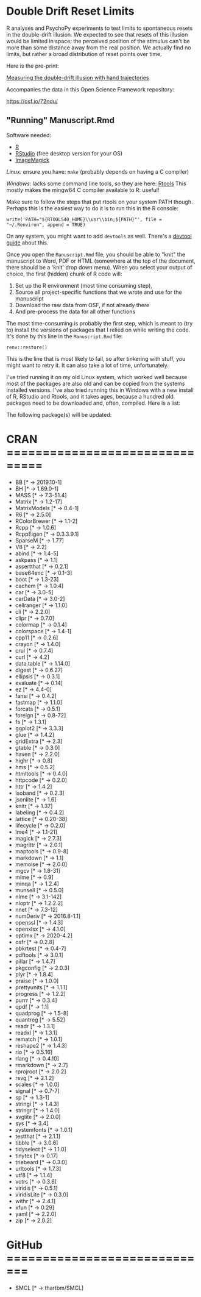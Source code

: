 # Double Drift Reset Limits

R analyses and PsychoPy experiments to test limits to spontaneous resets in the double-drift illusion. We expected to see that resets of this illusion would be limited in space: the perceived position of the stimulus can't be more than some distance away from the real position. We actually find no limits, but rather a broad distribution of reset points over time.

Here is the pre-print:

[Measuring the double-drift illusion with hand trajectories](https://doi.org/10.1101/2021.08.06.455415)

Accompanies the data in this Open Science Framework repository:

https://osf.io/72ndu/

## "Running" Manuscript.Rmd

Software needed: 
- [R](https://cran.r-project.org/)
- [RStudio](https://www.rstudio.com/products/rstudio/download/) (free desktop version for your OS)
- [ImageMagick](https://imagemagick.org/)

*Linux:* ensure you have: `make` (probably depends on having a C compiler)

*Windows:* lacks some command line tools, so they are here: [Rtools](https://cran.r-project.org/bin/windows/Rtools) This mostly makes the mingw64 C compiler available to R: useful!

Make sure to follow the steps that put rtools on your system PATH though. Perhaps this is the easiest way to do it is to run this in the R console:

`write('PATH="${RTOOLS40_HOME}\\usr\\bin;${PATH}"', file = "~/.Renviron", append = TRUE)`

On any system, you might want to add `devtools` as well. There's a [devtool guide](https://www.r-project.org/nosvn/pandoc/devtools.html) about this.

Once you open the `Manuscript.Rmd` file, you should be able to "knit" the manuscript to Word, PDF or HTML (somewhere at the top of the document, there should be a 'knit' drop down menu). When you select your output of choice, the first (hidden) chunk of R code will:

1. Set up the R environment (most time consuming step),
2. Source all project-specific functions that we wrote and use for the manuscript
3. Download the raw data from OSF, if not already there
4. And pre-process the data for all other functions  

The most time-consuming is probably the first step, which is meant to (try to) install the versions of packages that I relied on while writing the code. It's done by this line in the `Manuscript.Rmd` file:

`renv::restore()`

This is the line that is most likely to fail, so after tinkering with stuff, you might want to retry it. It can also take a lot of time, unfortunately.

I've tried running it on my old Linux system, which worked well because most of the packages are also old and can be copied from the systems installed versions. I've also tried running this in Windows with a new install of R, RStudio and Rtools, and it takes ages, because a hundred old packages need to be downloaded and, often, compiled. Here is a list:

The following package(s) will be updated:

# CRAN ===============================
- BB             [* -> 2019.10-1]
- BH             [* -> 1.69.0-1]
- MASS           [* -> 7.3-51.4]
- Matrix         [* -> 1.2-17]
- MatrixModels   [* -> 0.4-1]
- R6             [* -> 2.5.0]
- RColorBrewer   [* -> 1.1-2]
- Rcpp           [* -> 1.0.6]
- RcppEigen      [* -> 0.3.3.9.1]
- SparseM        [* -> 1.77]
- V8             [* -> 2.2]
- abind          [* -> 1.4-5]
- askpass        [* -> 1.1]
- assertthat     [* -> 0.2.1]
- base64enc      [* -> 0.1-3]
- boot           [* -> 1.3-23]
- cachem         [* -> 1.0.4]
- car            [* -> 3.0-5]
- carData        [* -> 3.0-2]
- cellranger     [* -> 1.1.0]
- cli            [* -> 2.2.0]
- clipr          [* -> 0.7.0]
- colormap       [* -> 0.1.4]
- colorspace     [* -> 1.4-1]
- cpp11          [* -> 0.2.6]
- crayon         [* -> 1.4.0]
- crul           [* -> 0.7.4]
- curl           [* -> 4.2]
- data.table     [* -> 1.14.0]
- digest         [* -> 0.6.27]
- ellipsis       [* -> 0.3.1]
- evaluate       [* -> 0.14]
- ez             [* -> 4.4-0]
- fansi          [* -> 0.4.2]
- fastmap        [* -> 1.1.0]
- forcats        [* -> 0.5.1]
- foreign        [* -> 0.8-72]
- fs             [* -> 1.3.1]
- ggplot2        [* -> 3.3.3]
- glue           [* -> 1.4.2]
- gridExtra      [* -> 2.3]
- gtable         [* -> 0.3.0]
- haven          [* -> 2.2.0]
- highr          [* -> 0.8]
- hms            [* -> 0.5.2]
- htmltools      [* -> 0.4.0]
- httpcode       [* -> 0.2.0]
- httr           [* -> 1.4.2]
- isoband        [* -> 0.2.3]
- jsonlite       [* -> 1.6]
- knitr          [* -> 1.37]
- labeling       [* -> 0.4.2]
- lattice        [* -> 0.20-38]
- lifecycle      [* -> 0.2.0]
- lme4           [* -> 1.1-21]
- magick         [* -> 2.7.3]
- magrittr       [* -> 2.0.1]
- maptools       [* -> 0.9-8]
- markdown       [* -> 1.1]
- memoise        [* -> 2.0.0]
- mgcv           [* -> 1.8-31]
- mime           [* -> 0.9]
- minqa          [* -> 1.2.4]
- munsell        [* -> 0.5.0]
- nlme           [* -> 3.1-142]
- nloptr         [* -> 1.2.2.2]
- nnet           [* -> 7.3-12]
- numDeriv       [* -> 2016.8-1.1]
- openssl        [* -> 1.4.3]
- openxlsx       [* -> 4.1.0]
- optimx         [* -> 2020-4.2]
- osfr           [* -> 0.2.8]
- pbkrtest       [* -> 0.4-7]
- pdftools       [* -> 3.0.1]
- pillar         [* -> 1.4.7]
- pkgconfig      [* -> 2.0.3]
- plyr           [* -> 1.8.4]
- praise         [* -> 1.0.0]
- prettyunits    [* -> 1.1.1]
- progress       [* -> 1.2.2]
- purrr          [* -> 0.3.4]
- qpdf           [* -> 1.1]
- quadprog       [* -> 1.5-8]
- quantreg       [* -> 5.52]
- readr          [* -> 1.3.1]
- readxl         [* -> 1.3.1]
- rematch        [* -> 1.0.1]
- reshape2       [* -> 1.4.3]
- rio            [* -> 0.5.16]
- rlang          [* -> 0.4.10]
- rmarkdown      [* -> 2.7]
- rprojroot      [* -> 2.0.2]
- rsvg           [* -> 2.1.2]
- scales         [* -> 1.0.0]
- signal         [* -> 0.7-7]
- sp             [* -> 1.3-1]
- stringi        [* -> 1.4.3]
- stringr        [* -> 1.4.0]
- svglite        [* -> 2.0.0]
- sys            [* -> 3.4]
- systemfonts    [* -> 1.0.1]
- testthat       [* -> 2.1.1]
- tibble         [* -> 3.0.6]
- tidyselect     [* -> 1.1.0]
- tinytex        [* -> 0.17]
- triebeard      [* -> 0.3.0]
- urltools       [* -> 1.7.3]
- utf8           [* -> 1.1.4]
- vctrs          [* -> 0.3.6]
- viridis        [* -> 0.5.1]
- viridisLite    [* -> 0.3.0]
- withr          [* -> 2.4.1]
- xfun           [* -> 0.29]
- yaml           [* -> 2.2.0]
- zip            [* -> 2.0.2]

# GitHub =============================
- SMCL           [* -> thartbm/SMCL]
